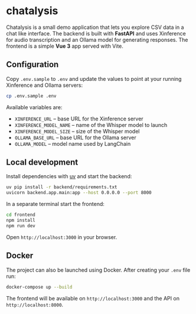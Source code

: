 # chatalysis

Chatalysis is a small demo application that lets you explore CSV data in a chat like interface. The backend is built with **FastAPI** and uses Xinference for audio transcription and an Ollama model for generating responses. The frontend is a simple **Vue 3** app served with Vite.

## Configuration

Copy `.env.sample` to `.env` and update the values to point at your running Xinference and Ollama servers:

```bash
cp .env.sample .env
```

Available variables are:

- `XINFERENCE_URL` – base URL for the Xinference server
- `XINFERENCE_MODEL_NAME` – name of the Whisper model to launch
- `XINFERENCE_MODEL_SIZE` – size of the Whisper model
- `OLLAMA_BASE_URL` – base URL for the Ollama server
- `OLLAMA_MODEL` – model name used by LangChain

## Local development

Install dependencies with [uv](https://github.com/astral-sh/uv) and start the backend:

```bash
uv pip install -r backend/requirements.txt
uvicorn backend.app.main:app --host 0.0.0.0 --port 8000
```

In a separate terminal start the frontend:

```bash
cd frontend
npm install
npm run dev
```

Open `http://localhost:3000` in your browser.

## Docker

The project can also be launched using Docker. After creating your `.env` file run:

```bash
docker-compose up --build
```

The frontend will be available on `http://localhost:3000` and the API on `http://localhost:8000`.
